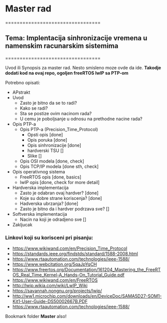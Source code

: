 # Master rad
=================================

## Tema: Implentacija sinhronizacije vremena u namenskim racunarskim sistemima
=================================

Uvod ili Synopsis za master rad. Nesto smisleno moze ovde da ide.
**Takodje dodati kod na ovaj repo, ogoljen freeRTOS lwIP sa PTP-om**


Potrebno opisati:
* APstrakt
* Uvod
    - Zasto je bitno da se to radi?
    - Kako se radi?
    - Sta se postize ovim nacinom rada?
    - U cemu je poboljsanje u odnosu na prethodne nacine rada?
* Opis PTP-a
    - Opis PTP-a (Precision_Time_Protocol)
        - Opsti opis [done]
        - Opis poruka [done]
        - Opis sinhronizacije [done]
        - hardverski TSU []
        - Slike []
    - Opis OSI modela [done, check]
    - Opis TCP/IP modela [done sth, check]
* Opis operativnog sistema
    - FreeRTOS opis [done, basics]
    - lwIP opis [done, check for more detail]
* Hardverska implementacija
    - Zasto je odabran ovaj hardver? [done]
    - Koje su dobre strane koriscenja? [done]
    - Hadverska ubrzanja? [done]
    - Zasto je bitno da i hardver podrzava sve? []
* Softverska implementacija
    - Nacin na koji je odradjeno sve []
* Zakljucak



### Linkovi koji su korisceni pri pisanju:
- https://www.wikiwand.com/en/Precision_Time_Protocol
- https://standards.ieee.org/findstds/standard/1588-2008.html
- https://www.rtaautomation.com/technologies/ieee-1588/
- https://www.webcitation.org/5qaJpYqCH
- https://www.freertos.org/Documentation/161204_Mastering_the_FreeRTOS_Real_Time_Kernel-A_Hands-On_Tutorial_Guide.pdf
- https://www.wikiwand.com/en/FreeRTOS
- http://lwip.wikia.com/wiki/LwIP_Wiki
- https://savannah.nongnu.org/projects/lwip/
- http://ww1.microchip.com/downloads/en/DeviceDoc/SAMA5D27-SOM1-Kit1-User-Guide-DS50002667B.PDF
- https://www.rtaautomation.com/technologies/ieee-1588/

Bookmark folder **Master** also!
